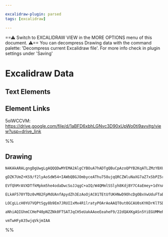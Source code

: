```yaml
---

excalidraw-plugin: parsed
tags: [excalidraw]

---
```

==⚠  Switch to EXCALIDRAW VIEW in the MORE OPTIONS menu of this document. ⚠== You can decompress Drawing data with the command palette: 'Decompress current Excalidraw file'. For more info check in plugin settings under 'Saving'



# Excalidraw Data

## Text Elements
## Element Links
5olWCCVM: https://drive.google.com/file/d/1aBFD6xbhLGNvc3D90xUpWo0ti9avvitg/view?usp=drive_link

%%
## Drawing
```compressed-json
N4KAkARALgngDgUwgLgAQQQDwMYEMA2AlgCYBOuA7hADTgQBuCpAzoQPYB2KqATLZMzYBXUtiRoIACyhQ4zZAHoFAc0JRJQgEYA6bGwC2CgF7N6hbEcK4OCtptbErHALRY8RMpWdx8Q1TdIEfARcZgRmBShcZQUebQAObQBmGjoghH0EDihmbgBtcDBQMBKIEm4IAFY2fAB1AGF6gDUAWVSSyFhECozNBGJiXE1g9tLMbmcAdgAGSe0eSv5SmAnJ

gDZK7UmZ+KS9/f2lyAoSdW54+IAWbQBGJOmbyceAThu758ujqQRCZWluNaXG7aZ7xSbPZ5rBbbHhrNZfazKEZoaZfZhQUhsADWCHqNTYpAqAGIbghSaTRpBNLhsFjlJihBxiHj8ASKhjrMw4LhAtlKRAAGaEfD4ADKsGR6EEHn56MxONqp0k3D4hQEGOxCHFMElEGl5S+DL+HHCuTQNy+bG52DUK3N01Raog9OEcAAksQzag8gBdL4C8iZD3cDhC

EVfQhMrAVXDTfkMpkm5he4odaDwcSoJJqgC+aIQ/W4QMmlSSlyh8KdjBY7C4aEmey+1dYnAAcpwxCrXh8e4snYRmAARdJQQtoAUEMJfTTCJkAUWCmWyXt9XyEcEGo+I3Eel2mlQdzwdPHBXyIHCxFWksnkSjIhEY2mUbDYSIQugMCiFwQUxAUpPoAArAAVAAJTQbnoAAZYCAHlJAbABpZ5sAATWYIwAH0AA18H0fRYM0OAACV4kHUUFDMBAKAAfi

ELkAF570YTDz0vM82FpMdUAnfApydZh3EzAoOjAC01TEtUfUKHNwD9OhcDgOBxVwUduFTaBJAyTMICIP4oFGBhCGogAhGk6QTZl8UJCQiQFeyHMM7ARF5KA3VHfRxXlXFrOJckySQJYIGc0hXPcjIzNpF1GSs1kbPQDkOC5HksgMoKQrCjyADFhTFCUdP1bd0pc1Lws8jUFSVFVitC0qPK8zVtV1QqnJK7IyuI4RjVNHcasyjJYOtW0dwdPq6oyL

LOCgLLcH0YU7VQPtSgy8b9Em7JRUIIxMx4R1lratyPOArAoAAQT0ut0GCAU0sKYKDrKlTSDO0K2AoLTcG3NBQ3DO6Vvajy5yZU7XvekIvvQHlMSoMaAYyEHoeAjMKkswzBMxEVsO4bY5meSZ4gPI94juB54iC9GanwVDuGeBZkiBBZXjuJ5LkmIKjBffR1KrAghEzaYtkqQFpmzEo8z+h6PM6mKky9CBUaC+kSE27aVT2yAleIcUEDgbglo10gSB

aNhiAQIGhmCCHeP40pNZZNk0FTSATJqCH5eUakAAoeEeaheF9/22dQAXKgASn5YiEGUMMeRRj3cG9+4/Z4JPeFTkPw5k2GoAanFBqgWsvR+/AgoDWaEEjqNDY4ZRubTLILe4jE+a+bAiF1tBm4QL4OHL7gu8tIQoHPTMu6zu67EAhBsByUVe7gY3TfN4ZuOt7u7ppAvGGAl98Dr0ougK9IZ9rflnPRAwke6b6wxLp1WS4q3J3XtN8FCM6T+33eQ1

vmTwHFyA35wjqVkjmIAA
```
%%